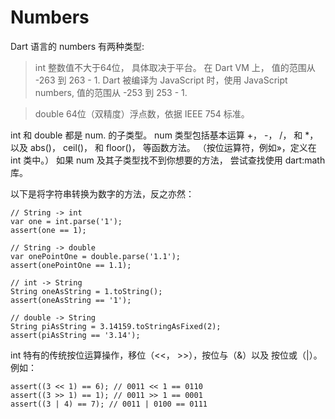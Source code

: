 # Numbers

Dart 语言的 numbers 有两种类型:

> int
整数值不大于64位， 具体取决于平台。 在 Dart VM 上， 值的范围从 -263 到 263 - 1. Dart 被编译为 JavaScript 时，使用 JavaScript numbers, 值的范围从 -253 到 253 - 1.

> double
64位（双精度）浮点数，依据 IEEE 754 标准。

int 和 double 都是 num. 的子类型。 num 类型包括基本运算 +， -， /， 和 *， 以及 abs()， ceil()， 和 floor()， 等函数方法。 （按位运算符，例如»，定义在 int 类中。） 如果 num 及其子类型找不到你想要的方法， 尝试查找使用 dart:math 库。

以下是将字符串转换为数字的方法，反之亦然：

```
// String -> int
var one = int.parse('1');
assert(one == 1);

// String -> double
var onePointOne = double.parse('1.1');
assert(onePointOne == 1.1);

// int -> String
String oneAsString = 1.toString();
assert(oneAsString == '1');

// double -> String
String piAsString = 3.14159.toStringAsFixed(2);
assert(piAsString == '3.14');
```

int 特有的传统按位运算操作，移位（<<， >>），按位与（&）以及 按位或（|）。 例如：

```
assert((3 << 1) == 6); // 0011 << 1 == 0110
assert((3 >> 1) == 1); // 0011 >> 1 == 0001
assert((3 | 4) == 7); // 0011 | 0100 == 0111
```